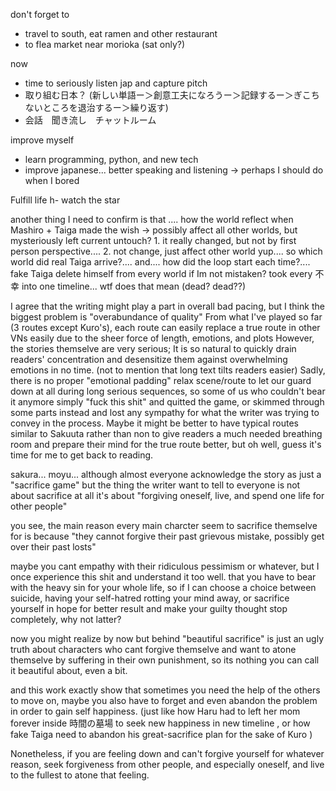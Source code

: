 don't forget to 
- travel to south, eat ramen and other restaurant
- to flea market near morioka (sat only?)

now
- time to seriously listen jap and capture pitch 
- 取り組む日本？ (新しい単語ー＞創意工夫になろうー＞記録するー＞ぎこちないところを退治するー＞繰り返す)
- 会話　聞き流し　チャットルーム

improve myself
- learn programming, python, and new tech 
- improve japanese... better speaking and listening -> perhaps I should do when I bored

Fulfill life
h- watch the star

another thing I need to confirm is that .... how the world reflect when Mashiro + Taiga made the wish
	-> possibly affect all other worlds, but mysteriously left current untouch?
		1. it really changed, but not by first person perspective....
		2. not change, just affect other world
yup.... so which world did real Taiga arrive?....
and.... how did the loop start each time?.... fake Taiga delete himself from every world if Im not mistaken?
took every 不幸 into one timeline... wtf does that mean (dead? dead??)

I agree that the writing might play a part in overall bad pacing, but I think the biggest problem is "overabundance of quality"
From what I've played so far (3 routes except Kuro's), each route can easily replace a true route in other VNs easily due to the sheer force of length, emotions, and plots
However, the stories themselve are very serious; It is so natural to quickly drain readers' concentration and desensitize them against overwhelming emotions in no time. 
(not to mention that long text tilts readers easier)
Sadly, there is no proper "emotional padding" relax scene/route to let our guard down at all during long serious sequences, 
so some of us who couldn't bear it anymore simply "fuck this shit" and quitted the game, 
or skimmed through some parts instead and lost any sympathy for what the writer was trying to convey in the process.
Maybe it might be better to have typical routes similar to Sakuuta rather than non to give readers a much needed breathing room and prepare their mind for the true route better, but oh well,
guess it's time for me to get back to reading.

sakura... moyu... although almost everyone acknowledge the story as just a "sacrifice game"
but the thing the writer want to tell to everyone is not about sacrifice at all
it's about "forgiving oneself, live, and spend one life for other people"

you see, the main reason every main charcter seem to sacrifice themselve for is because
"they cannot forgive their past grievous mistake, possibly get over their past losts"

maybe you cant empathy with their ridiculous pessimism or whatever,
but I once experience this shit and understand it too well.
that you have to bear with the heavy sin for your whole life, so if I can choose a choice between suicide,
having your self-hatred rotting your mind away, 
or sacrifice yourself in hope for better result and make your guilty thought stop completely, why not latter?

now you might realize by now but behind "beautiful sacrifice"
is just an ugly truth about characters who cant forgive themselve and want to atone themselve by suffering
in their own punishment, so its nothing you can call it beautiful about, even a bit.

and this work exactly show that sometimes you need the help of the others to move on,
maybe you also have to forget and even abandon the problem in order to gain self happiness.
(just like how Haru had to left her mom forever inside 時間の墓場 to seek new happiness in new timeline
, or how fake Taiga need to abandon his great-sacrifice plan for the sake of Kuro )

Nonetheless, if you are feeling down and can't forgive yourself for whatever reason,
seek forgiveness from other people, and especially oneself, and live to the fullest to atone that feeling.
